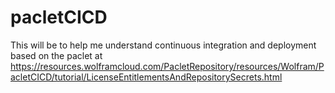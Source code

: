 # pacletCICD
This will be to help me understand continuous integration and deployment based on the paclet at https://resources.wolframcloud.com/PacletRepository/resources/Wolfram/PacletCICD/tutorial/LicenseEntitlementsAndRepositorySecrets.html
